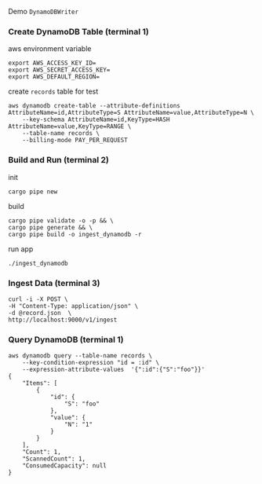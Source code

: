 Demo `DynamoDBWriter`
### Create DynamoDB Table (terminal 1)
aws environment variable
```
export AWS_ACCESS_KEY_ID=
export AWS_SECRET_ACCESS_KEY=
export AWS_DEFAULT_REGION=
```
create `records` table for test
```
aws dynamodb create-table --attribute-definitions AttributeName=id,AttributeType=S AttributeName=value,AttributeType=N \
    --key-schema AttributeName=id,KeyType=HASH AttributeName=value,KeyType=RANGE \
    --table-name records \
    --billing-mode PAY_PER_REQUEST
```
### Build and Run (terminal 2)
init
```
cargo pipe new
```
build
```
cargo pipe validate -o -p && \
cargo pipe generate && \
cargo pipe build -o ingest_dynamodb -r
```
run app
```
./ingest_dynamodb
```
### Ingest Data (terminal 3)
```
curl -i -X POST \
-H "Content-Type: application/json" \
-d @record.json  \
http://localhost:9000/v1/ingest
```
### Query DynamoDB (terminal 1)
```
aws dynamodb query --table-name records \
    --key-condition-expression "id = :id" \
    --expression-attribute-values  '{":id":{"S":"foo"}}'
{
    "Items": [
        {
            "id": {
                "S": "foo"
            },
            "value": {
                "N": "1"
            }
        }
    ],
    "Count": 1,
    "ScannedCount": 1,
    "ConsumedCapacity": null
}
```